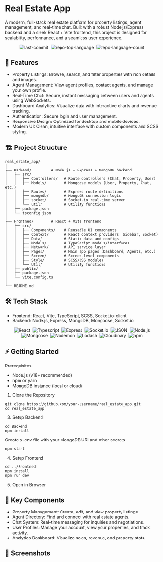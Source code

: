 # Real Estate App


A modern, full-stack real estate platform for property listings, agent management, and real-time chat. Built with a robust Node.js/Express backend and a sleek React + Vite frontend, this project is designed for scalability, performance, and a seamless user experience.


<div display="flex" align="center" class="text-center">
 
 <img alt="last-commit" src="https://img.shields.io/github/last-commit/anwesha2002/Real-Estate?style=flat&amp;logo=git&amp;logoColor=white&amp;color=0080ff" class="inline-block mx-1" style="margin: 0px 2px;"/>
 <img alt="repo-top-language" src="https://img.shields.io/github/languages/top/anwesha2002/Real-Estate?style=flat&amp;color=0080ff" class="inline-block mx-1" style="margin: 0px 2px;"/>
 <img alt="repo-language-count" src="https://img.shields.io/github/languages/count/anwesha2002/Real-Estate?style=flat&amp;color=0080ff" class="inline-block mx-1" style="margin: 0px 2px;"/>
</div>



## 🚀 Features
 - Property Listings: Browse, search, and filter properties with rich details and images.
 - Agent Management: View agent profiles, contact agents, and manage your own profile.
 - Real-Time Chat: Secure, instant messaging between users and agents using WebSockets.
 - Dashboard Analytics: Visualize data with interactive charts and revenue tracking.
 - Authentication: Secure login and user management.
 - Responsive Design: Optimized for desktop and mobile devices.
 - Modern UI: Clean, intuitive interface with custom components and SCSS styling.
   
## 🏗️ Project Structure

```
real_estate_app/
│
├── Backend/         # Node.js + Express + MongoDB backend
│   ├── src/
│   │   ├── Controllers/   # Route controllers (Chat, Property, User)
│   │   ├── Models/        # Mongoose models (User, Property, Chat, etc.)
│   │   ├── Routes/        # Express route definitions
│   │   ├── mongodb/       # MongoDB connection logic
│   │   ├── socket/        # Socket.io real-time server
│   │   └── util/          # Utility functions
│   ├── package.json
│   └── tsconfig.json
│
├── Frontned/        # React + Vite frontend
│   ├── src/
│   │   ├── Components/    # Reusable UI components
│   │   ├── Context/       # React context providers (Sidebar, Socket)
│   │   ├── Data/          # Static data and configs
│   │   ├── Models/        # TypeScript models/interfaces
│   │   ├── Network/       # API service layer
│   │   ├── Pages/         # Main app pages (Dashboard, Agents, etc.)
│   │   ├── Screen/        # Screen-level components
│   │   ├── Style/         # SCSS/CSS modules
│   │   └── Util/          # Utility functions
│   ├── public/
│   ├── package.json
│   └── vite.config.ts
│
└── README.md
```

## 🛠️ Tech Stack

 - Frontend: React, Vite, TypeScript, SCSS, Socket.io-client
 - Backend: Node.js, Express, MongoDB, Mongoose, Socket.io

<div display="flex" align="center" class="text-center">
  <img alt="React" src="https://img.shields.io/badge/React-61DAFB.svg?style=flat&amp;logo=React&amp;logoColor=black" class="inline-block mx-1" style="margin: 0px 2px;"/>
  <img alt="Typescript" src="https://img.shields.io/badge/TypeScript-61DAFB.svg?style=flat&amp;logo=TypeScript&amp;logoColor=black" class="inline-block mx-1" style="margin: 0px 2px;"/>
  <img alt="Express" src="https://img.shields.io/badge/Express-000000.svg?style=flat&amp;logo=Express&amp;logoColor=white" class="inline-block mx-1" style="margin: 0px 2px;">
  <img alt="Socket.io" src="https://img.shields.io/badge/Socket.io-000000.svg?style=flat&amp;logo=Socket.io&amp;logoColor=white" class="inline-block mx-1" style="margin: 0px 2px;">
  <img alt="JSON" src="https://img.shields.io/badge/JSON-000000.svg?style=flat&amp;logo=JSON&amp;logoColor=white" class="inline-block mx-1" style="margin: 0px 2px;">
  <img alt="Node.js" src="https://img.shields.io/badge/Node.js-3492FF.svg?style=flat&amp;logo=Node.js&amp;logoColor=white" class="inline-block mx-1" style="margin: 0px 2px;"/>
  <img alt="Mongoose" src="https://img.shields.io/badge/Mongoose-F04D35.svg?style=flat&amp;logo=Mongoose&amp;logoColor=white" class="inline-block mx-1" style="margin: 0px 2px;"/>
  <img alt="Nodemon" src="https://img.shields.io/badge/Nodemon-76D04B.svg?style=flat&amp;logo=Nodemon&amp;logoColor=white" class="inline-block mx-1" style="margin: 0px 2px;"/>
  <img alt="Lodash" src="https://img.shields.io/badge/Lodash-3492FF.svg?style=flat&amp;logo=Lodash&amp;logoColor=white" class="inline-block mx-1" style="margin: 0px 2px;"/>
  <img alt="Cloudinary" src="https://img.shields.io/badge/Cloudinary-3448C5.svg?style=flat&amp;logo=Cloudinary&amp;logoColor=white" class="inline-block mx-1" style="margin: 0px 2px;"/>
  <img alt="npm" src="https://img.shields.io/badge/npm-CB3837.svg?style=flat&amp;logo=npm&amp;logoColor=white" class="inline-block mx-1" style="margin: 0px 2px;"/>
</div>
   
## ⚡ Getting Started

Prerequisites

 - Node.js (v18+ recommended)
 - npm or yarn
 - MongoDB instance (local or cloud)
   
1. Clone the Repository

```
git clone https://github.com/your-username/real_estate_app.git
cd real_estate_app
```

3. Setup Backend

```
cd Backend
npm install
```

 Create a .env file with your MongoDB URI and other secrets
```
npm start
```

4. Setup Frontend

```
cd ../Frontned
npm install
npm run dev
```

5. Open in Browser

## 🧩 Key Components
 - Property Management: Create, edit, and view property listings.
 - Agent Directory: Find and connect with real estate agents.
 - Chat System: Real-time messaging for inquiries and negotiations.
 - User Profiles: Manage your account, view your properties, and track activity.
 - Analytics Dashboard: Visualize sales, revenue, and property stats.
   
## 📸 Screenshots
